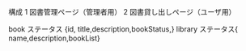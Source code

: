 構成
1 図書管理ページ（管理者用）
2 図書貸し出しページ（ユーザ用）

book ステータス {id, title,description,bookStatus,}
library ステータス{ name,description,bookList}

